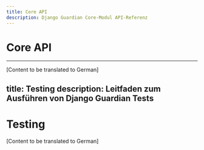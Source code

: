 ```yaml
---
title: Core API
description: Django Guardian Core-Modul API-Referenz
---
```


# Core API
---
[Content to be translated to German]

<!-- This page content will be translated from the main English api/core.md -->
title: Testing
description: Leitfaden zum Ausführen von Django Guardian Tests
---

# Testing

[Content to be translated to German]

<!-- This page content will be translated from the main English develop/testing.md -->
